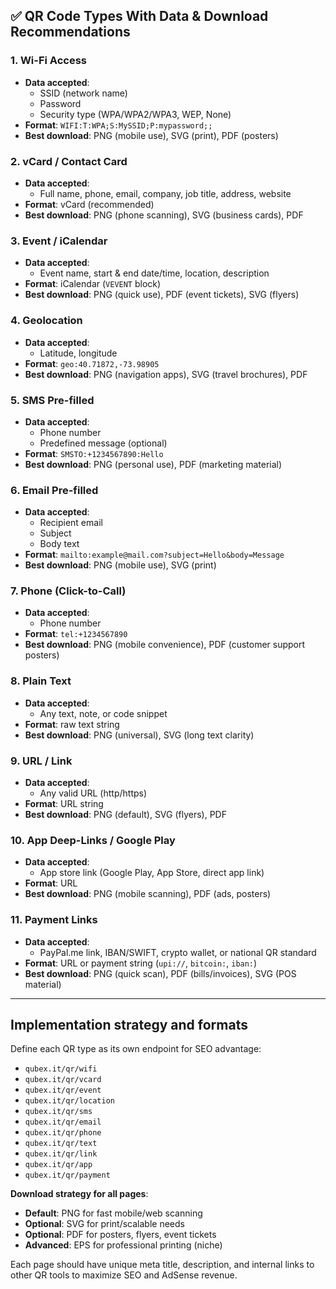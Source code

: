 ## ✅ QR Code Types With Data & Download Recommendations  

### 1. Wi-Fi Access
- **Data accepted**:  
  - SSID (network name)  
  - Password  
  - Security type (WPA/WPA2/WPA3, WEP, None)  
- **Format**: `WIFI:T:WPA;S:MySSID;P:mypassword;;`  
- **Best download**: PNG (mobile use), SVG (print), PDF (posters)  

### 2. vCard / Contact Card
- **Data accepted**:  
  - Full name, phone, email, company, job title, address, website  
- **Format**: vCard (recommended)  
- **Best download**: PNG (phone scanning), SVG (business cards), PDF  

### 3. Event / iCalendar
- **Data accepted**:  
  - Event name, start & end date/time, location, description  
- **Format**: iCalendar (`VEVENT` block)  
- **Best download**: PNG (quick use), PDF (event tickets), SVG (flyers)  

### 4. Geolocation
- **Data accepted**:  
  - Latitude, longitude  
- **Format**: `geo:40.71872,-73.98905`  
- **Best download**: PNG (navigation apps), SVG (travel brochures), PDF  

### 5. SMS Pre-filled
- **Data accepted**:  
  - Phone number  
  - Predefined message (optional)  
- **Format**: `SMSTO:+1234567890:Hello`  
- **Best download**: PNG (personal use), PDF (marketing material)  

### 6. Email Pre-filled
- **Data accepted**:  
  - Recipient email  
  - Subject  
  - Body text  
- **Format**: `mailto:example@mail.com?subject=Hello&body=Message`  
- **Best download**: PNG (mobile use), SVG (print)  

### 7. Phone (Click-to-Call)
- **Data accepted**:  
  - Phone number  
- **Format**: `tel:+1234567890`  
- **Best download**: PNG (mobile convenience), PDF (customer support posters)  

### 8. Plain Text
- **Data accepted**:  
  - Any text, note, or code snippet  
- **Format**: raw text string  
- **Best download**: PNG (universal), SVG (long text clarity)  

### 9. URL / Link
- **Data accepted**:  
  - Any valid URL (http/https)  
- **Format**: URL string  
- **Best download**: PNG (default), SVG (flyers), PDF  

### 10. App Deep-Links / Google Play
- **Data accepted**:  
  - App store link (Google Play, App Store, direct app link)  
- **Format**: URL  
- **Best download**: PNG (mobile scanning), PDF (ads, posters)  

### 11. Payment Links
- **Data accepted**:  
  - PayPal.me link, IBAN/SWIFT, crypto wallet, or national QR standard  
- **Format**: URL or payment string (`upi://`, `bitcoin:`, `iban:`)  
- **Best download**: PNG (quick scan), PDF (bills/invoices), SVG (POS material)  

---

## Implementation strategy and formats

Define each QR type as its own endpoint for SEO advantage:

- `qubex.it/qr/wifi`  
- `qubex.it/qr/vcard`  
- `qubex.it/qr/event`  
- `qubex.it/qr/location`  
- `qubex.it/qr/sms`  
- `qubex.it/qr/email`  
- `qubex.it/qr/phone`  
- `qubex.it/qr/text`  
- `qubex.it/qr/link`  
- `qubex.it/qr/app`  
- `qubex.it/qr/payment`  

**Download strategy for all pages**:  
- **Default**: PNG for fast mobile/web scanning  
- **Optional**: SVG for print/scalable needs  
- **Optional**: PDF for posters, flyers, event tickets  
- **Advanced**: EPS for professional printing (niche)  

Each page should have unique meta title, description, and internal links to other QR tools to maximize SEO and AdSense revenue.
